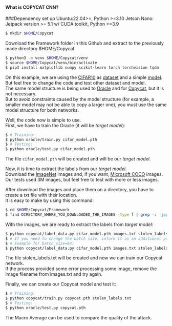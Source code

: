 #### What is COPYCAT CNN?


###Dependency set up
Ubuntu:22.04>=, Python >=3.10
Jetson Nano: Jetpack version >= 5.1 w/ CUDA toolkit, Python >=3.9

```sh
$ mkdir $HOME/Copycat
```
Download the Framework folder in this Github and extract to the previously made directory $HOME/Copycat

```sh
$ python3 -m venv $HOME/Copycat/venv 
$ source $HOME/Copycat/venv/bin/activate
$ pip3 install matplotlib numpy scikit-learn torch torchvision tqdm
```

On this example, we are using the [CIFAR10](https://www.cs.toronto.edu/~kriz/cifar.html) as [dataset](./oracle/cifar_data.py) and a simple [model](./oracle/model.py). <br>
But feel free to change the code and test other dataset and model. <br>
The same model structure is being used to [Oracle](./oracle/model.py) and for [Copycat](./copycat/model.py), but it is not necessary. <br>
But to avoid constraints caused by the model structure (for example, a smaller model may not be able to copy a larger one), you must use the same model structure for both networks.

Well, the code now is simple to use.<br>
First, we have to train the Oracle (it will be _target model_):
```sh
$ # Training:
$ python oracle/train.py cifar_model.pth
$ # Testing:
$ python oracle/test.py cifar_model.pth
```
The file `cifar_model.pth` will be created and will be our _target model_.

Now, it is time to extract the labels from our _target model_.<br>
Download the [ImageNet](http://www.image-net.org/) images and, if you want, [Microsoft COCO](https://cocodataset.org) images.<br>
Our tests used 3M images, but feel free to test with more or less images.

After download the images and place them on a directory, you have to create a _txt_ file with their location.<br>
It is easy to make by using this command:
```sh
$ cd $HOME/Copycat/Framework
$ find DIRECTORY_WHERE_YOU_DOWNLOADED_THE_IMAGES -type f | grep -i 'jpg\|jpeg\|png' > images.txt
```

With the images, we are ready to extract the labels from _target model_:
```sh
$ python copycat/label_data.py cifar_model.pth images.txt stolen_labels.txt
$ # If you need to change the batch size, inform it as an additional parameter.
$ # Example for batch_size=64:
$ python copycat/label_data.py cifar_model.pth images.txt stolen_labels.txt 64
```
The file stolen_labels.txt will be created and now we can train our Copycat network.<br>
If the process provided some error processing some image, remove the image filename from images.txt and try again.

Finally, we can create our Copycat model and test it:
```sh
$ # Training:
$ python copycat/train.py copycat.pth stolen_labels.txt
$ # Testing:
$ python oracle/test.py copycat.pth
```

The Macro Average can be used to compare the quality of the attack.
